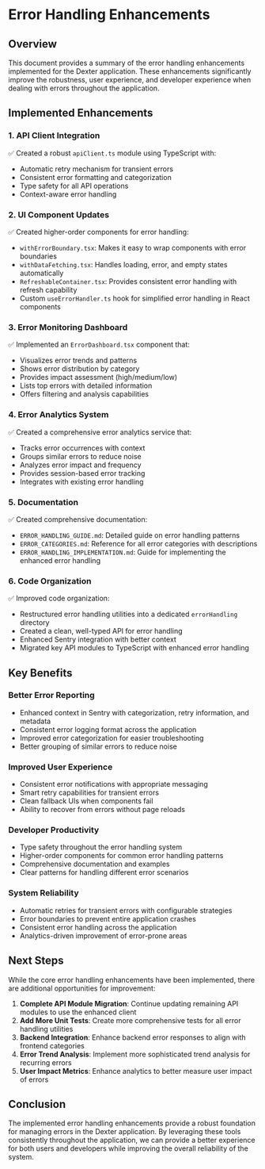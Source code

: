 # Error Handling Enhancements

## Overview

This document provides a summary of the error handling enhancements implemented for the Dexter application. These enhancements significantly improve the robustness, user experience, and developer experience when dealing with errors throughout the application.

## Implemented Enhancements

### 1. API Client Integration

✅ Created a robust `apiClient.ts` module using TypeScript with:
- Automatic retry mechanism for transient errors
- Consistent error formatting and categorization
- Type safety for all API operations
- Context-aware error handling

### 2. UI Component Updates

✅ Created higher-order components for error handling:
- `withErrorBoundary.tsx`: Makes it easy to wrap components with error boundaries
- `withDataFetching.tsx`: Handles loading, error, and empty states automatically
- `RefreshableContainer.tsx`: Provides consistent error handling with refresh capability
- Custom `useErrorHandler.ts` hook for simplified error handling in React components

### 3. Error Monitoring Dashboard

✅ Implemented an `ErrorDashboard.tsx` component that:
- Visualizes error trends and patterns
- Shows error distribution by category
- Provides impact assessment (high/medium/low)
- Lists top errors with detailed information
- Offers filtering and analysis capabilities

### 4. Error Analytics System

✅ Created a comprehensive error analytics service that:
- Tracks error occurrences with context
- Groups similar errors to reduce noise
- Analyzes error impact and frequency
- Provides session-based error tracking
- Integrates with existing error handling

### 5. Documentation

✅ Created comprehensive documentation:
- `ERROR_HANDLING_GUIDE.md`: Detailed guide on error handling patterns
- `ERROR_CATEGORIES.md`: Reference for all error categories with descriptions
- `ERROR_HANDLING_IMPLEMENTATION.md`: Guide for implementing the enhanced error handling

### 6. Code Organization

✅ Improved code organization:
- Restructured error handling utilities into a dedicated `errorHandling` directory
- Created a clean, well-typed API for error handling
- Enhanced Sentry integration with better context
- Migrated key API modules to TypeScript with enhanced error handling

## Key Benefits

### Better Error Reporting

- Enhanced context in Sentry with categorization, retry information, and metadata
- Consistent error logging format across the application
- Improved error categorization for easier troubleshooting
- Better grouping of similar errors to reduce noise

### Improved User Experience

- Consistent error notifications with appropriate messaging
- Smart retry capabilities for transient errors
- Clean fallback UIs when components fail
- Ability to recover from errors without page reloads

### Developer Productivity

- Type safety throughout the error handling system
- Higher-order components for common error handling patterns
- Comprehensive documentation and examples
- Clear patterns for handling different error scenarios

### System Reliability

- Automatic retries for transient errors with configurable strategies
- Error boundaries to prevent entire application crashes
- Consistent error handling across the application
- Analytics-driven improvement of error-prone areas

## Next Steps

While the core error handling enhancements have been implemented, there are additional opportunities for improvement:

1. **Complete API Module Migration**: Continue updating remaining API modules to use the enhanced client
2. **Add More Unit Tests**: Create more comprehensive tests for all error handling utilities
3. **Backend Integration**: Enhance backend error responses to align with frontend categories
4. **Error Trend Analysis**: Implement more sophisticated trend analysis for recurring errors
5. **User Impact Metrics**: Enhance analytics to better measure user impact of errors

## Conclusion

The implemented error handling enhancements provide a robust foundation for managing errors in the Dexter application. By leveraging these tools consistently throughout the application, we can provide a better experience for both users and developers while improving the overall reliability of the system.
